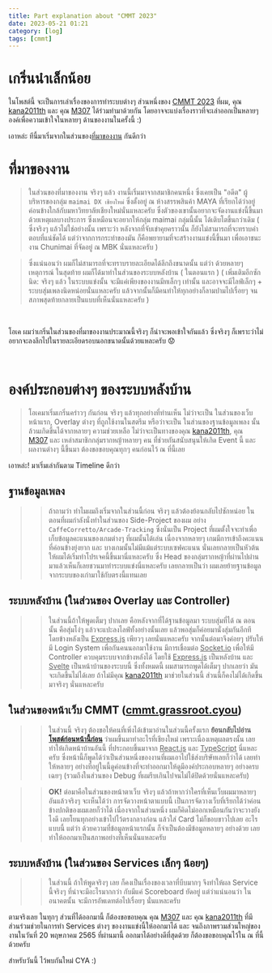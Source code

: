 ```yaml
---
title: Part explanation about "CMMT 2023"
date: 2023-05-21 01:21
category: [log]
tags: [cmmt]
---
```


# เกริ่นนำเล็กน้อย
ในโพสต์นี้ จะเป็นการเล่าเรื่องของการทำระบบต่างๆ ส่วนหนึ่งของ [CMMT 2023](https://cmmt.grassroot.cyou) ที่ผม, คุณ [kana2011th](https://github.com/kana2011th) และ คุณ [M307](https://github.com/mrwan200) ได้ร่วมทำมาด้วยกัน โดยอาจจะแบ่งเรื่องราวที่จะเล่าออกเป็นหลายๆ องค์เพื่อความเข้าใจในหลายๆ ด้านของงานในครั้งนี้ :)

เอาหล่ะ ทีนี้มาเริ่มจากในส่วนของ[ที่มาของงาน](#ที่มาของงาน) กันดีกว่า

# ที่มาของงาน
> ในส่วนของที่มาของงาน จริงๆ แล้ว งานนี้เริ่มมาจากสมาชิกคนหนึ่ง ซึ่งเคยเป็น "อดีต" ผู้บริหารของกลุ่ม `maimai DX เชียงใหม่` ซึ่งตั้งอยู่ ​ณ ห้างสรรพสินค้า MAYA ที่เรียกได้ว่าอยู่ค่อนข้างใกล้กับมหาวิทยาลัยเชียงใหม่นั่นแหละครับ ซึ่งตัวของเขานั้นอยากจะจัดงานแข่งนี้ขึ้นมาด้วยเหตุผลบางประการ ซึ่งเหมือนจะอยากให้กลุ่ม maimai กลุ่มนี้นั้น ได้เติบโตขึ้นกว่าเดิม ( ซึ่งจริงๆ แล้วไม่ใช่อย่างนั้น เพราะว่า หลังจากที่จับเข่าคุยคราวนั้น ก็ยังไม่สามารถที่จะทราบคำตอบที่แน่ชัดได้ แต่ว่าจากการกระทำของมัน ก็คือพยายามที่จะสร้างงานแข่งนี้ขึ้นมา เพื่อเอาชนะงาน Chunimai ที่จัดอยู่ ณ MBK นั่นแหละครับ )

> ซึ่งแน่นอนว่า ผมก็ไม่สามารถที่จะทราบรายละเอียดได้ลึกถึงขนาดนั้น แต่ว่า ด้วยหลายๆ เหตุการณ์ ในสุดท้าย ผมก็ได้มาทำในส่วนของระบบหลังบ้าน ( ในตอนแรก ) ( เพิ่มเติมอีกซักนิด: จริงๆ แล้ว ในระบบแข่งนั้น จะมีแค่เพียงของงานมีทเล็กๆ เท่านั้น และอาจจะมีไลฟ์เล็กๆ + ระบบสุ่มเพลงนิดหน่อยนั่นแหละครับ แล้วจากนั้นก็มีคนทำให้ทุกอย่างก็ลามปามไปเรื่อยๆ จนสภาพสุดท้ายกลายเป็นแบบที่เห็นนั่นแหละครับ )

<br />

โอเค ผมว่าเกริ่นในส่วนของที่มาของงานประมาณนี้จริงๆ ก็น่าจะพอเข้าใจกันแล้ว ซึ่งจริงๆ ก็เพราะว่าไม่อยากจะลงลึกไปในรายละเอียดรอบนอกขนาดนั้นด้วยแหละครับ 😟

<br />

# องค์ประกอบต่างๆ ของระบบหลังบ้าน
> โอเคมาเริ่มเกริ่นคร่าวๆ กันก่อน จริงๆ แล้วทุกอย่างที่ท่านเห็น ไม่ว่าจะเป็น ในส่วนของเว็บหน้าแรก, Overlay ต่างๆ ที่ถูกใช้งานในสตรีม หรือว่าจะเป็น ในส่วนของฐานข้อมูลเพลง นั้น ล้วนเกิดขึ้นได้จากหลายๆ ความช่วยเหลือ ไม่ว่าจะเป็นทางของคุณ [kana2011th](https://github.com/kana2011th), คุณ​ [M307](https://github.com/mrwan200) และ เหล่าสมาชิกกลุ่มรากหญ้าหลายๆ คน ที่ช่วยกันสนับสนุนให้เกิด Event นี้ และ ผลงานต่างๆ นี้ขึ้นมา ต้องขอขอบคุณทุกๆ คนก่อนไว้ ณ ที่นี้เลย

เอาหล่ะ! มาเริ่มเล่ากันตาม Timeline ดีกว่า

## ฐานข้อมูลเพลง
>> ถ้าถามว่า ทำไมผมถึงเริ่มจากในส่วนนี้ก่อน จริงๆ แล้วต้องย้อนกลับไปซักหน่อย ในตอนที่ผมกำลังนั่งทำในส่วนของ Side-Project ของผม อย่าง `CaffeCorretto/Arcade-Tracking` ซึ่งนั่นเป็น Project ที่ผมตั้งใจจะทำเพื่อเก็บข้อมูลคะแนนของเกมต่างๆ ที่ผมนั้นได้เล่น เนื่องจากหลายๆ เกมมีการเข้าถึงคะแนนที่ค่อนข้างยุ่งยาก และ บางเกมนั้นไม่มีแม้แต่ระบบเซฟคะแนน นั่นเลยกลายเป็นหัวต้นให้ผมได้เริ่มทำโปรเจคนี้ขึ้นมานี่แหละครับ
ซึ่ง Head ของกลุ่มรากหญ้าที่ผ่านไปผ่านมาแล้วเห็นก็เลยชวนมาทำระบบแข่งนี่แหละครับ เลยกลายเป็นว่า ผมเลยย้ายฐานข้อมูลจากระบบของเก่ามาใช้กับตรงนี้แทนเลย

## ระบบหลังบ้าน (ในส่วนของ Overlay และ Controller)
>> ในส่วนนี้ถ้าให้พูดเต็มๆ ปากเลย คือหลังจากที่ได้ฐานข้อมูลมา ระบบสุ่มที่ได้ ณ ตอนนั้น คือสุ่มโง่ๆ แล้วจะแปะลงไลฟ์ทั้งอย่างนั้นเลย แล้วพอสุ่มก็ค่อยมานั่งสุ่มกันอีกที โดยข้างหลังเป็น <u>Express.js</u> เพียวๆ เลยนั่นแหละครับ จากนั้นต่อมาจึงค่อยๆ ปรับให้มี Login System เพื่อกันคนนอกมาใช้งาน มีการเชื่อมต่อ <u>Socket.io</u> เพื่อให้มี Controller ควบคุมระบบจากข้างหลังได้ โดยใช้ <u>Express.js</u> เป็นหลังบ้าน และ <u>Svelte</u> เป็นหน้าบ้านของระบบนี้ 
ซึ่งทั้งหมดนี้ ผมสามารถพูดได้เต็มๆ ปากเลยว่า มันจะเกิดขึ้นไม่ได้เลย ถ้าไม่มีคุณ [kana2011th](https://github.com/kana2011th) มาช่วยในส่วนนี้ ส่วนนี้ก็คงไม่ได้เกิดขึ้นมาจริงๆ นั่นแหละครับ

## ในส่วนของหน้าเว็บ CMMT ([cmmt.grassroot.cyou](https://cmmt.grassroot.cyou))
>> ในส่วนนี้ จริงๆ ต้องขอให้คนที่เพิ่งได้เข้ามาอ่านในส่วนนี้ครั้งแรก <b> ย้อนกลับไปอ่าน[โพสต์ก่อนหน้านี้ก่อน](/posts/1681323312380/) </b> ว่าผมขึ้นมาทำอะไรที่เชียงใหม่ เพราะเนื่องเหตุผลตรงนั้น เลยทำให้เกิดหน้าบ้านอันนี้ ที่ประกอบขึ้นมาจาก <u>React.js</u> และ <u>TypeScript</u> นี่แหละครับ ซึ่งหน้านี้ก็พูดได้ว่าเป็นส่วนหนึ่งของงานที่ผมเอาไปใช้ส่งบริษัทเลยก็ว่าได้ เลยทำให้หลายๆ อย่างที่อยู่ในนี้ดูค่อนข้างที่จะทำออกมาให้ดูมีองค์ประกอบหลายๆ อย่างครบเฉยๆ (รวมถึงในส่วนของ Debug ที่ผมรีบเกินไปจนไม่ได้ปิดด้วยนั่นแหละครับ) 

>> <b>OK!</b> ต่อมาคือในส่วนของหน้าตาเว็บ จริงๆ แล้วถ้าหากว่าใครที่เห็นเว็บผมมาหลายๆ อันแล้วจริงๆ จะเห็นได้ว่า การจัดวางหน้าตาแบบนี้ เป็นการจัดวางเว็บที่เรียกได้ว่าค่อนข้างปกติของผมเลยก็ว่าได้ เนื่องจากในส่วนหนึ่ง ผมก็คิดไม่ออกเหมือนกันว่าจะวางยังไงดี เลยโยนทุกอย่างเข้าไปไว้ตรงกลางก่อน แล้วใส่ Card ไม่ก็ขอบขาวไปเลย อะไรแบบนี้ แต่ว่า ด้วยความที่ข้อมูลหน้าแรกนั้น ก็จำเป็นต้องมีข้อมูลหลายๆ อย่างด้วย เลยทำให้ออกมาเป็นสภาพอย่างที่เห็นนั่นแหละครับ

## ระบบหลังบ้าน (ในส่วนของ Services เล็กๆ น้อยๆ)
>> ในส่วนนี้ ถ้าให้พูดจริงๆ เลย ก็คงเป็นเรื่องของเวลาที่บีบมากๆ จึงทำให้ผล Service นี้จริงๆ ที่น่าจะมีอะไรมากกว่า กับมีแค่ Scoreboard ยัดอยู่ แต่ว่าแน่นอนว่า ในอนาคตนั้น จะมีการอัพเดทต่อไปเรื่อยๆ นั่นแหละครับ


ตามจริงเลย ในทุกๆ ส่วนที่ได้ออกมานี้ ก็ต้องขอขอบคุณ คุณ [M307](https://github.com/mrwan200) และ คุณ [kana2011th](https://github.com/kana2011th) ที่มีส่วนร่วมช่วยในการทำ Services ต่างๆ ของงานแข่งนี้ให้ออกมาได้ และ จนถึงภาพรวมส่วนใหญ่ของงานในวันที่ 20 พฤษภาคม 2565 ที่ผ่านมานี้ ออกมาได้อย่างดีที่สุดด้วย ก็ต้องขอขอบคุณไว้ใน ณ ที่นี้ด้วยครับ

สำหรับวันนี้ ไว้พบกันใหม่ CYA :)